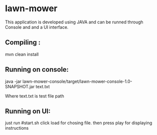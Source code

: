 # lawn-mower

This application is developed using JAVA and can be runned through Console and and a UI interface.

## Compiling : 
mvn clean install

## Running on console:

java -jar lawn-mower-console/target/lawn-mower-console-1.0-SNAPSHOT.jar text.txt

Where text.txt is test file path

## Running on UI:
just run #start.sh
click load for chosing file. then press play for displaying instructions
